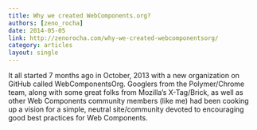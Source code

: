 ```yaml
---
title: Why we created WebComponents.org?
authors: [zeno_rocha]
date: 2014-05-05
link: http://zenorocha.com/why-we-created-webcomponentsorg/
category: articles
layout: single
---
```


It all started 7 months ago in October, 2013 with a new organization on GitHub
called WebComponentsOrg. Googlers from the Polymer/Chrome team, along with some
great folks from Mozilla’s X-Tag/Brick, as well as other Web Components
community members (like me) had been cooking up a vision for a simple, neutral
site/community devoted to encouraging good best practices for Web Components.
